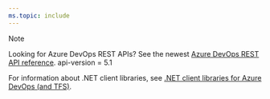 ```yaml
---
ms.topic: include
---
```


> [!NOTE]  
> Looking for Azure DevOps REST APIs? See the newest [Azure DevOps REST API reference](https://docs.microsoft.com/rest/api/azure/devops/?view=azure-devops-rest-5.1).
> api-version = 5.1
>  
> For information about .NET client libraries, see [.NET client libraries for Azure DevOps (and TFS)](../integrate/concepts/dotnet-client-libraries.md).
